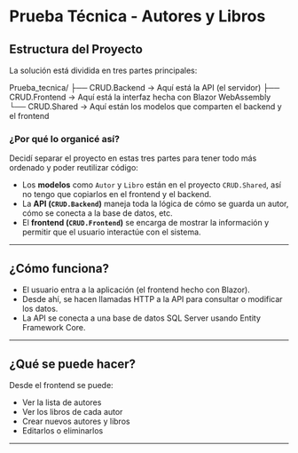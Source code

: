 # Prueba Técnica - Autores y Libros

## Estructura del Proyecto

La solución está dividida en tres partes principales:

Prueba_tecnica/
├── CRUD.Backend     -> Aquí está la API (el servidor)
├── CRUD.Frontend    -> Aquí está la interfaz hecha con Blazor WebAssembly
└── CRUD.Shared      -> Aquí están los modelos que comparten el backend y el frontend


### ¿Por qué lo organicé así?

Decidí separar el proyecto en estas tres partes para tener todo más ordenado y poder reutilizar código:

- Los **modelos** como `Autor` y `Libro` están en el proyecto `CRUD.Shared`, así no tengo que copiarlos en el frontend y el backend.
- La **API (`CRUD.Backend`)** maneja toda la lógica de cómo se guarda un autor, cómo se conecta a la base de datos, etc.
- El **frontend (`CRUD.Frontend`)** se encarga de mostrar la información y permitir que el usuario interactúe con el sistema.

---

## ¿Cómo funciona?

- El usuario entra a la aplicación (el frontend hecho con Blazor).
- Desde ahí, se hacen llamadas HTTP a la API para consultar o modificar los datos.
- La API se conecta a una base de datos SQL Server usando Entity Framework Core.
---

## ¿Qué se puede hacer?

Desde el frontend se puede:

- Ver la lista de autores
- Ver los libros de cada autor
- Crear nuevos autores y libros
- Editarlos o eliminarlos
---

